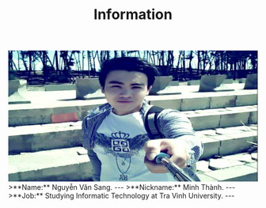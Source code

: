 ﻿---
layout: post
title: "Information"
description: Code is all....
image: 'images/avt.jpg'
category: 'Life'
tags:
- Life
twitter_text: Code is all...
introduction: Minh Thành
---
<img src="images/avt.jpg">
>**Name:** Nguyễn Văn Sang.
---
>**Nickname:** Minh Thành.
---
>**Job:** Studying Informatic Technology at Tra Vinh University.
---
